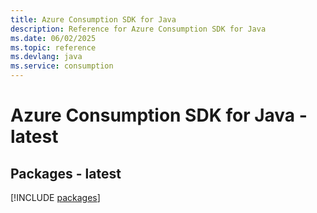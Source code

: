 ```yaml
---
title: Azure Consumption SDK for Java
description: Reference for Azure Consumption SDK for Java
ms.date: 06/02/2025
ms.topic: reference
ms.devlang: java
ms.service: consumption
---
```

# Azure Consumption SDK for Java - latest
## Packages - latest
[!INCLUDE [packages](consumption-index.md)]
